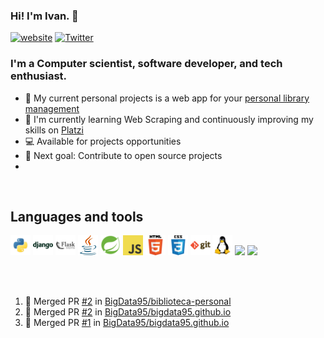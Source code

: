 ### Hi! I'm Ivan.  :wave:
 [![website](https://img.shields.io/website?label=My%20Website&style=flat-square&url=http%3A%2F%2Fivan-vargas.me%2F)](http://ivan-vargas.me/) 
 [![Twitter](https://img.shields.io/twitter/url?color=1DA1F2&label=%40FlakeyNavi&logo=Twitter&style=flat-square&url=https%3A%2F%2Ftwitter.com%2Fflakeynavi)](https://twitter.com/flakeynavi)


### I'm a Computer scientist, software developer, and tech enthusiast.
- :telescope: My current personal projects is a web app for your [personal library management](https://github.com/BigData95/biblioteca-personal)
- :notebook_with_decorative_cover: I'm currently learning Web Scraping and continuously improving my skills on [Platzi](https://platzi.com/@BigData96/)
- :computer: Available for projects opportunities
- :seedling: Next goal:  Contribute to open source projects
- 

<br/>

## Languages and tools
<img heigh="32" width="32" src="https://raw.githubusercontent.com/github/explore/80688e429a7d4ef2fca1e82350fe8e3517d3494d/topics/python/python.png"/> <img heigh="32" width="32" src="https://raw.githubusercontent.com/github/explore/80688e429a7d4ef2fca1e82350fe8e3517d3494d/topics/django/django.png"/> <img heigh="32" width="32" src="https://raw.githubusercontent.com/github/explore/80688e429a7d4ef2fca1e82350fe8e3517d3494d/topics/flask/flask.png"/> <img heigh="32" width="32" src="https://raw.githubusercontent.com/github/explore/80688e429a7d4ef2fca1e82350fe8e3517d3494d/topics/java/java.png"/> <img heigh="32" width="32" src="https://raw.githubusercontent.com/github/explore/80688e429a7d4ef2fca1e82350fe8e3517d3494d/topics/spring-boot/spring-boot.png"> <img heigh="32" width="32" src="https://raw.githubusercontent.com/github/explore/80688e429a7d4ef2fca1e82350fe8e3517d3494d/topics/javascript/javascript.png"> <img heigh="32" width="32" src="https://raw.githubusercontent.com/github/explore/80688e429a7d4ef2fca1e82350fe8e3517d3494d/topics/html/html.png"> <img heigh="32" width="32" src="https://raw.githubusercontent.com/github/explore/80688e429a7d4ef2fca1e82350fe8e3517d3494d/topics/css/css.png"/> <img heigh="32" width="32" src="https://raw.githubusercontent.com/github/explore/80688e429a7d4ef2fca1e82350fe8e3517d3494d/topics/git/git.png"/> <img heigh="32" width="32" src="https://raw.githubusercontent.com/github/explore/80688e429a7d4ef2fca1e82350fe8e3517d3494d/topics/linux/linux.png"/> <img heigh="32" width="32" src="https://avatars3.githubusercontent.com/u/5167332?s=200&v=4"/> <img heigh="32" width="32" src="https://avatars1.githubusercontent.com/u/1854028?s=200&v=4">

<br/>
<br/>

<!--START_SECTION:activity-->
1. 🎉 Merged PR [#2](https://github.com/BigData95/biblioteca-personal/pull/2) in [BigData95/biblioteca-personal](https://github.com/BigData95/biblioteca-personal)
2. 🎉 Merged PR [#2](https://github.com/BigData95/bigdata95.github.io/pull/2) in [BigData95/bigdata95.github.io](https://github.com/BigData95/bigdata95.github.io)
3. 🎉 Merged PR [#1](https://github.com/BigData95/bigdata95.github.io/pull/1) in [BigData95/bigdata95.github.io](https://github.com/BigData95/bigdata95.github.io)
<!--END_SECTION:activity-->
